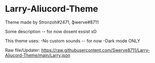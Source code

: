 # Larry-Aliucord-Theme
Theme made by Stronzoh#2471, ֆwerve#8711

Some description -- for now dosent exsist xD

This theme uses:
 -No custom sounds -- for now
 -Dark mode ONLY

Raw file/Updater: 
https://raw.githubusercontent.com/Swerve8711/Larry-Aliucord-Theme/main/Larry.json
